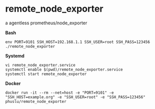 # remote_node_exporter
a agentless prometheus/node_exporter

**Bash**
```
env PORT=9101 SSH_HOST=192.168.1.1 SSH_USER=root SSH_PASS=123456 ./remote_node_exporter
```

**Systemd**
```
vi remote_node_exporter.service
systemctl enable $(pwd)/remote_node_exporter.service
systemctl start remote_node_exporter
```

**Docker**
```
docker run -it --rm --net=host -e "PORT=9101" -e "SSH_HOST=example.org" -e "SSH_USER=root" -e "SSH_PASS=123456" phuslu/remote_node_exporter
```
